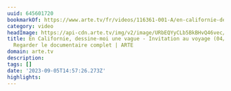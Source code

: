 ```yaml
---
uuid: 645601720
bookmarkOf: https://www.arte.tv/fr/videos/116361-001-A/en-californie-dessine-moi-une-vague/
category: video
headImage: https://api-cdn.arte.tv/img/v2/image/URbEQYyCLb5BkBHvQ46vec/1920x1080?type=TEXT&watermark=true
title: En Californie, dessine-moi une vague - Invitation au voyage (04/09/2023) -
  Regarder le documentaire complet | ARTE
domain: arte.tv
description: 
tags: []
date: '2023-09-05T14:57:26.273Z'
highlights: 
---
```



